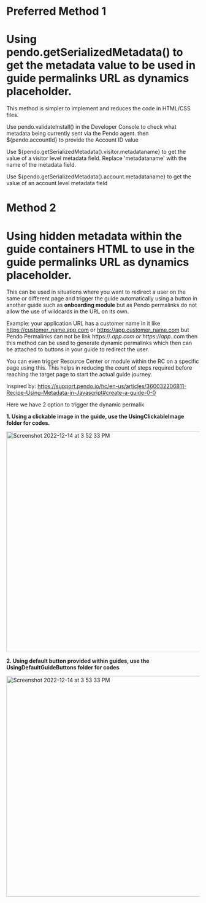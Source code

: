 # Preferred Method 1
# Using pendo.getSerializedMetadata() to get the metadata value to be used in guide permalinks URL as dynamics placeholder.

This method is simpler to implement and reduces the code in HTML/CSS files.

Use pendo.validateInstall() in the Developer Console to check what metadata being currently sent via the Pendo agent.
then ${pendo.accountId} to provide the Account ID value

Use ${pendo.getSerializedMetadata().visitor.metadataname} to get the value of a visitor level metadata field. Replace 'metadataname' with the name of the metadata field.

Use ${pendo.getSerializedMetadata().account.metadataname} to get the value of an account level metadata field


# Method 2
# Using hidden metadata within the guide containers HTML to use in the guide permalinks URL as dynamics placeholder.

This can be used in situations where you want to redirect a user on the same or different page and trigger the guide automatically using a button in another guide such as **onboarding module** but as Pendo permalinks do not allow the use of wildcards in the URL on its own.

Example: your application URL has a customer name in it like https://customer_name.app.com or https://app.customer_name.com but Pendo Permalinks can not be link https://*.app.com or https://app.*.com then this method can be used to generate dynamic permalinks which then can be attached to buttons in your guide to redirect the user.

You can even trigger Resource Center or module within the RC on a specific page using this.
This helps in reducing the count of steps required before reaching the target page to start the actual guide journey.

Inspired by: https://support.pendo.io/hc/en-us/articles/360032206811-Recipe-Using-Metadata-in-Javascript#create-a-guide-0-0

Here we have 2 option to trigger the dynamic permalik

**1. Using a clickable image in the guide, use the UsingClickableImage folder for codes.**

<img width="576" alt="Screenshot 2022-12-14 at 3 52 33 PM" src="https://user-images.githubusercontent.com/15645502/207569904-bbdd89e1-1167-4922-af61-081c0992f570.png">



**2. Using default button provided within guides, use the UsingDefaultGuideButtons folder for codes**

<img width="576" alt="Screenshot 2022-12-14 at 3 53 33 PM" src="https://user-images.githubusercontent.com/15645502/207570079-d22f104b-60e9-4368-b8f7-a12371803a1f.png">
